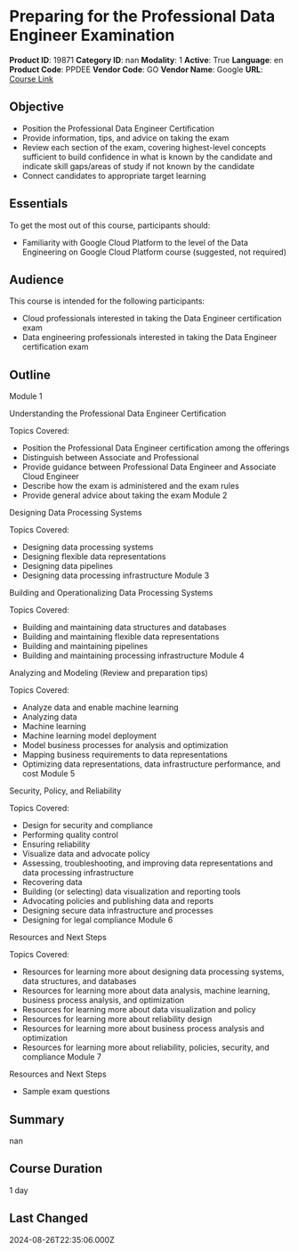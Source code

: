 # Preparing for the Professional Data Engineer Examination

**Product ID**: 19871
**Category ID**: nan
**Modality**: 1
**Active**: True
**Language**: en
**Product Code**: PPDEE
**Vendor Code**: GO
**Vendor Name**: Google
**URL**: [Course Link](https://www.fastlaneus.com/course/google-ppdee)

## Objective
- Position the Professional Data Engineer Certification
- Provide information, tips, and advice on taking the exam
- Review each section of the exam, covering highest-level concepts sufficient to build confidence in what is known by the candidate and indicate skill gaps/areas of study if not known by the candidate
- Connect candidates to appropriate target learning

## Essentials
To get the most out of this course, participants should: 



- Familiarity with Google Cloud Platform to the level of the Data Engineering on Google Cloud Platform course (suggested, not required)

## Audience
This course is intended for the following participants:



- Cloud professionals interested in taking the Data Engineer certification exam
- Data engineering professionals interested in taking the Data Engineer certification exam

## Outline
Module 1

Understanding the Professional Data Engineer Certification

Topics Covered:



- Position the Professional Data Engineer certification among the offerings
- Distinguish between Associate and Professional
- Provide guidance between Professional Data Engineer and Associate Cloud Engineer
- Describe how the exam is administered and the exam rules
- Provide general advice about taking the exam
Module 2

Designing Data Processing Systems

Topics Covered:



- Designing data processing systems
- Designing flexible data representations
- Designing data pipelines
- Designing data processing infrastructure
Module 3

Building and Operationalizing Data Processing Systems

Topics Covered:



- Building and maintaining data structures and databases
- Building and maintaining flexible data representations
- Building and maintaining pipelines
- Building and maintaining processing infrastructure
Module 4

Analyzing and Modeling (Review and preparation tips)

Topics Covered:



- Analyze data and enable machine learning
- Analyzing data
- Machine learning
- Machine learning model deployment
- Model business processes for analysis and optimization
- Mapping business requirements to data representations
- Optimizing data representations, data infrastructure performance, and cost
Module 5

Security, Policy, and Reliability

Topics Covered:



- Design for security and compliance
- Performing quality control
- Ensuring reliability
- Visualize data and advocate policy
- Assessing, troubleshooting, and improving data representations and data processing infrastructure
- Recovering data
- Building (or selecting) data visualization and reporting tools
- Advocating policies and publishing data and reports
- Designing secure data infrastructure and processes
- Designing for legal compliance
Module 6

Resources and Next Steps

Topics Covered:



- Resources for learning more about designing data processing systems, data structures, and databases
- Resources for learning more about data analysis, machine learning, business process analysis, and optimization
- Resources for learning more about data visualization and policy
- Resources for learning more about reliability design
- Resources for learning more about business process analysis and optimization
- Resources for learning more about reliability, policies, security, and compliance
Module 7

Resources and Next Steps



- Sample exam questions

## Summary
nan

## Course Duration
1 day

## Last Changed
2024-08-26T22:35:06.000Z
